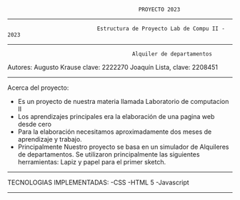                                             PROYECTO 2023

-----------------------------------------------------------------------------------------------------------------------

                                Estructura de Proyecto Lab de Compu II - 2023

-----------------------------------------------------------------------------------------------------------------------

                                           Alquiler de departamentos
Autores:
     Augusto Krause clave: 2222270
     Joaquín Lista, clave: 2208451

-----------------------------------------------------------------------------------------------------------------------

Acerca del proyecto:
 -  Es un proyecto de nuestra materia llamada Laboratorio de computacion II
 -  Los aprendizajes principales era la elaboración de una pagina web desde cero
 - Para la elaboración necesitamos aproximadamente dos meses de aprendizaje y trabajo.
 - Principalmente Nuestro proyecto se basa en un simulador de Alquileres de departamentos.
    Se utilizaron principalmente las siguientes herramientas:
    Lapiz y papel para el primer sketch.

-----------------------------------------------------------------------------------------------------------------------

TECNOLOGIAS IMPLEMENTADAS:
 -CSS
 -HTML 5
 -Javascript

-----------------------------------------------------------------------------------------------------------------------